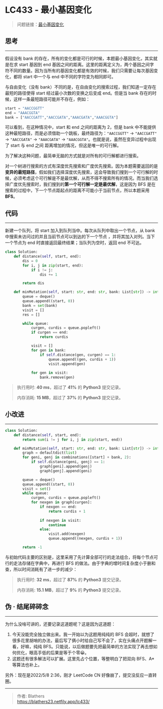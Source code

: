 # LC433 - 最小基因变化


<!--more-->

> 问题链接：[最小基因变化](https://leetcode.cn/problems/minimum-genetic-mutation/)

## 思考

---

假设没有 bank 的存在，所有的变化都是可行的时候，本题最小基因变化，其实就是在求 start 基因到 end 基因之间的距离。这里的距离定义为，两个基因之间字符不同的数量。因为当所有的基因变化都是有效的时候，我们只需要让每次基因变化，都将 start 中一个与 end 中不同的字符变为相同即可。

与自由变化（没有 bank）不同的是，在自由变化的搜索过程，我们知道一定存在最短的路径使得 start 经过最小次数的变换之后变成 end。但是当 bank 存在的时候，这样一条最短路径可能并不存在，例如：

```python
start = "AACCGGTT"
end = "AAACGGTA"
bank = ["AACCGATT","AACCGATA","AAACGATA","AAACGGTA"]
```

可以看到，在这种情况中，start 和 end 之间的距离为 2，但是 bank 中不能提供这种最短路径，而是必须借助一个跳板，最终路径为：`"AACCGGTT"` -> `"AACCGATT"` -> `"AACCGATA"` -> `"AAACGATA"` -> `"AAACGGTA"`。也就是说，虽然在变异过程中出现了 start 与 end 之间 距离增加的情况，但这是唯一的可行解。

为了解决这种问题，最简单无脑的方式就是对所有的可行解都进行搜索。

对一个树进行搜索的方式有深度优先搜索和广度优先搜索。因为本题需要返回的是**变异的最短路径**，假如我们选择深度优先搜索，这会导致我们搜到一个可行解的时候，必须考虑这个可行解是不是最优解，从而不得不搜索所有的情况。而当我们选择广度优先搜索时，我们搜到的**第一个可行解一定是最优解**，这是因为 BFS 是在搜索的过程中，下一个节点距起点的距离不可能小于当前节点，所以本题采用 **BFS**。

## 代码

---

新建一个队列，将 start 加入到队列当中。每次从队列中取出一个节点，从 bank 中搜索未访问过的并且当前节点可以到达的下一个节点 ，并将其加入对列。当下一个节点为 end 时直接返回最终结果；当队列为空时，返回 end 不可达。

```python
class Solution:
    def distance(self, start, end):
        dis = 0
        for i, j in zip(start, end):
            if i != j:
                dis += 1

        return dis

    def minMutation(self, start: str, end: str, bank: List[str]) -> int:
        queue = deque()
        queue.append((start, 0))
        bank = set(bank)
        visit = []
        res = []

        while queue:
            curgen, curdis = queue.popleft()
            if curgen == end:
                return curdis

            visit = []
            for gen in bank:
                if self.distance(gen, curgen) == 1:
                    queue.append((gen, curdis + 1))
                    visit.append(gen)
                    
            for gen in visit:
                bank.remove(gen)
```

> 执行用时: **40 ms**，超过了 **41%** 的 **Python3** 提交记录。
>
> 内存消耗: **15 MB**，超过了 **37%** 的 **Python3** 提交记录。

## 小改进

---

```python
class Solution:
    def distance(self, start, end):
        return sum(i != j for i, j in zip(start, end))

    def minMutation(self, start: str, end: str, bank: List[str]) -> int:
        graph = defaultdict(list)
        for geni, genj in combinations([start] + bank, 2):
            if self.distance(geni, genj) == 1:
                graph[geni].append(genj)
                graph[genj].append(geni)

        queue = deque()
        queue.append((start, 0))
        visit = set()
        while queue:
            curgen, curdis = queue.popleft()
            for nexgen in graph[curgen]:
                if nexgen == end:
                    return curdis + 1
                
                if nexgen in visit:
                    continue
                else:
                    visit.add(nexgen)
                    queue.append((nexgen, curdis + 1))

        return -1
```

与初始代码主要的区别是，这里采用了先计算全部可行的走法组合，将每个节点可行的走法存储在字典中，再进行 BFS 的做法。由于字典的增时间复杂度小于删和查，所以时间消耗有了进一步的减少：

> 执行用时: **32 ms**，超过了 **87%** 的 **Python3** 提交记录。
>
> 内存消耗: **15.1 MB**，超过了 **9%** 的 **Python3** 提交记录。

## 伪 · 结尾碎碎念

---

为什么没啥可讲的，还要记录这道题呢？这是因为这道题：

1. 今天没能完全独立做出来。我一开始以为这题用纯纯的 BFS 会超时，就想了很多花里胡哨的办法，最后写了俩小时给自己写不会了，实在头痛点开题解一看，好嘛，纯纯 BFS。只能说，以后做题要先把最简单的方法实现了再去想如何优化，眼高手低的后果是等于个零😀。
2. 这题还有很多解法可以扩展。这里先占个位置，等整明白了把双向 BFS、A* 等算法也补上。

另外：现在是2022/5/8 2:36，刚才 LeetCode CN 好像崩了，提交没反应一直转圈。

---

> 作者: Blathers  
> https://blathers23.netfily.app/lc433/
